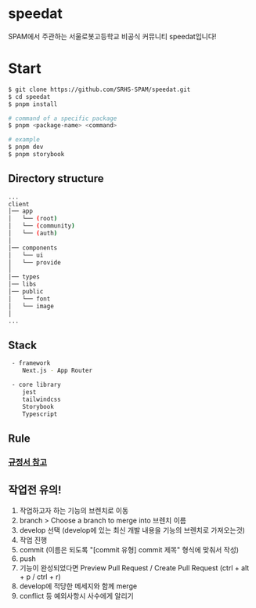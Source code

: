 # speedat

SPAM에서 주관하는 서울로봇고등학교 비공식 커뮤니티 speedat입니다!

# Start

```bash
$ git clone https://github.com/SRHS-SPAM/speedat.git
$ cd speedat
$ pnpm install

# command of a specific package
$ pnpm <package-name> <command>

# example
$ pnpm dev
$ pnpm storybook

```

## Directory structure

```bash
...
client
│── app
│   └── (root)
│   └── (community)
│   └── (auth)
│
│── components
│   └── ui
│   └── provide
│
│── types
│── libs
│── public
│   └── font
│   └── image
│
...
```

## Stack

```bash
 - framework
    Next.js - App Router

 - core library
    jest
    tailwindcss
    Storybook
    Typescript
```

## Rule

### [규정서 참고](https://linear.app/srh-spam/document/speedat-규정서-63e258bc3544)

## 작업전 유의!

1. 작업하고자 하는 기능의 브렌치로 이동
2. branch > Choose a branch to merge into 브렌치 이름
3. develop 선택 (develop에 있는 최신 개발 내용을 기능의 브렌치로 가져오는것)
4. 작업 진행
5. commit (이름은 되도록 "[commit 유형] commit 제목" 형식에 맞춰서 작성)
6. push
7. 기능이 완성되었다면 Preview Pull Request / Create Pull Request (ctrl + alt + p / ctrl + r)
8. develop에 적당한 메세지와 함께 merge
9. conflict 등 예외사항시 사수에게 알리기
